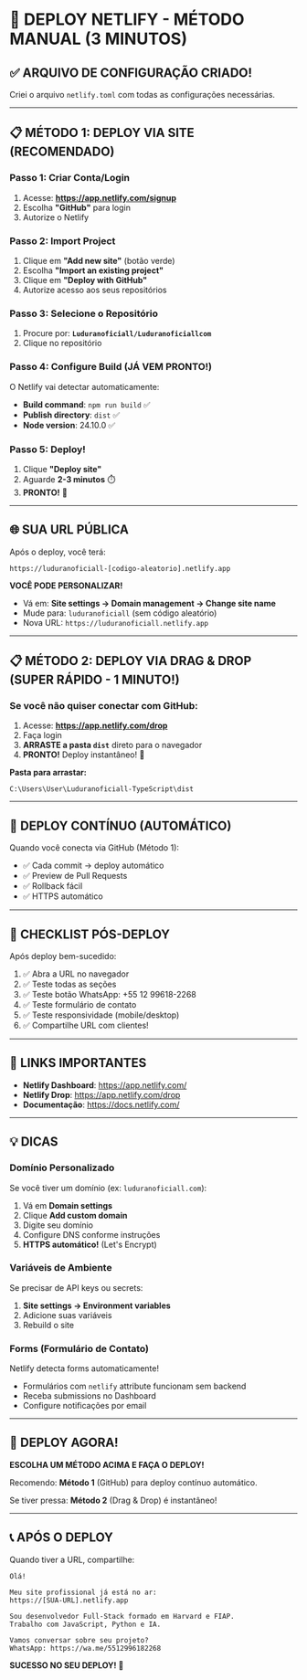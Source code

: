# 🚀 DEPLOY NETLIFY - MÉTODO MANUAL (3 MINUTOS)

## ✅ ARQUIVO DE CONFIGURAÇÃO CRIADO!

Criei o arquivo `netlify.toml` com todas as configurações necessárias.

---

## 📋 MÉTODO 1: DEPLOY VIA SITE (RECOMENDADO)

### Passo 1: Criar Conta/Login
1. Acesse: **https://app.netlify.com/signup**
2. Escolha **"GitHub"** para login
3. Autorize o Netlify

### Passo 2: Import Project
1. Clique em **"Add new site"** (botão verde)
2. Escolha **"Import an existing project"**
3. Clique em **"Deploy with GitHub"**
4. Autorize acesso aos seus repositórios

### Passo 3: Selecione o Repositório
1. Procure por: **`Luduranoficiall/Luduranoficiallcom`**
2. Clique no repositório

### Passo 4: Configure Build (JÁ VEM PRONTO!)
O Netlify vai detectar automaticamente:
- **Build command**: `npm run build` ✅
- **Publish directory**: `dist` ✅
- **Node version**: 24.10.0 ✅

### Passo 5: Deploy!
1. Clique **"Deploy site"**
2. Aguarde **2-3 minutos** ⏱️
3. **PRONTO!** 🎉

---

## 🌐 SUA URL PÚBLICA

Após o deploy, você terá:
```
https://luduranoficiall-[codigo-aleatorio].netlify.app
```

**VOCÊ PODE PERSONALIZAR!**
- Vá em: **Site settings → Domain management → Change site name**
- Mude para: `luduranoficiall` (sem código aleatório)
- Nova URL: `https://luduranoficiall.netlify.app`

---

## 📋 MÉTODO 2: DEPLOY VIA DRAG & DROP (SUPER RÁPIDO - 1 MINUTO!)

### Se você não quiser conectar com GitHub:

1. Acesse: **https://app.netlify.com/drop**
2. Faça login
3. **ARRASTE a pasta `dist`** direto para o navegador
4. **PRONTO!** Deploy instantâneo! 🎉

**Pasta para arrastar:**
```
C:\Users\User\Luduranoficiall-TypeScript\dist
```

---

## 🔄 DEPLOY CONTÍNUO (AUTOMÁTICO)

Quando você conecta via GitHub (Método 1):
- ✅ Cada commit → deploy automático
- ✅ Preview de Pull Requests
- ✅ Rollback fácil
- ✅ HTTPS automático

---

## 📝 CHECKLIST PÓS-DEPLOY

Após deploy bem-sucedido:

1. ✅ Abra a URL no navegador
2. ✅ Teste todas as seções
3. ✅ Teste botão WhatsApp: +55 12 99618-2268
4. ✅ Teste formulário de contato
5. ✅ Teste responsividade (mobile/desktop)
6. ✅ Compartilhe URL com clientes!

---

## 🎯 LINKS IMPORTANTES

- **Netlify Dashboard**: https://app.netlify.com/
- **Netlify Drop**: https://app.netlify.com/drop
- **Documentação**: https://docs.netlify.com/

---

## 💡 DICAS

### Domínio Personalizado
Se você tiver um domínio (ex: `luduranoficiall.com`):
1. Vá em **Domain settings**
2. Clique **Add custom domain**
3. Digite seu domínio
4. Configure DNS conforme instruções
5. **HTTPS automático!** (Let's Encrypt)

### Variáveis de Ambiente
Se precisar de API keys ou secrets:
1. **Site settings → Environment variables**
2. Adicione suas variáveis
3. Rebuild o site

### Forms (Formulário de Contato)
Netlify detecta forms automaticamente!
- Formulários com `netlify` attribute funcionam sem backend
- Receba submissions no Dashboard
- Configure notificações por email

---

## 🚀 DEPLOY AGORA!

**ESCOLHA UM MÉTODO ACIMA E FAÇA O DEPLOY!**

Recomendo: **Método 1** (GitHub) para deploy contínuo automático.

Se tiver pressa: **Método 2** (Drag & Drop) é instantâneo!

---

## 📞 APÓS O DEPLOY

Quando tiver a URL, compartilhe:

```
Olá! 

Meu site profissional já está no ar:
https://[SUA-URL].netlify.app

Sou desenvolvedor Full-Stack formado em Harvard e FIAP.
Trabalho com JavaScript, Python e IA.

Vamos conversar sobre seu projeto?
WhatsApp: https://wa.me/5512996182268
```

**SUCESSO NO SEU DEPLOY! 🎉**
